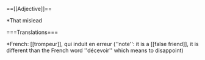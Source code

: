 ==[[Adjective]]==

*That mislead

===Translations===

*French: [[trompeur]], qui induit en erreur (''note'': it is a [[false friend]], it is different than the French word ''décevoir'' which means to disappoint)